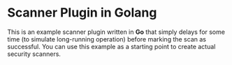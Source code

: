 # Scanner Plugin in Golang

This is an example scanner plugin written in **Go** that simply delays for some time (to simulate
long-running operation) before marking the scan as successful.
You can use this example as a starting point to create actual security scanners.
